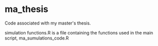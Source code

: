 # ma_thesis
Code associated with my master's thesis.

simulation functions.R is a file containing the functions used in the main script, ma_sumulations_code.R